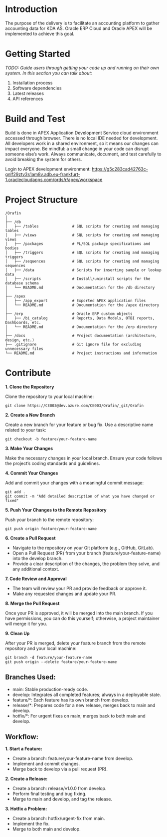 # Introduction

The purpose of the delivery is to facilitate an accounting platform to gather accounting data for KDA AS. Oracle ERP Cloud and Oracle APEX will be implemented to achieve this goal.

# Getting Started

_TODO: Guide users through getting your code up and running on their own system. In this section you can talk about:_
1.	Installation process
2.	Software dependencies
3.	Latest releases
4.	API references

# Build and Test

Build is done in APEX Application Development Service cloud environment accessed through browser. There is no local IDE needed for development.
All developers work in a shared environment, so it means our changes can impact everyone. Be mindful: a small change in your code can disrupt someone else’s work. Always communicate, document, and test carefully to avoid breaking the system for others.

Login to APEX development environment: https://g5c283cad42763c-gnlf29ztv3s1am8v.adb.eu-frankfurt-1.oraclecloudapps.com/ords/r/apex/workspace

# Project Structure
```
/Orafin
│
├── /db
│   ├── /tables               # SQL scripts for creating and managing tables
│   ├── /views                # SQL scripts for creating and managing views
│   ├── /packages             # PL/SQL package specifications and bodies
│   ├── /triggers             # SQL scripts for creating and managing triggers
│   ├── /sequences            # SQL scripts for creating and managing sequences
│   ├── /data                 # Scripts for inserting sample or lookup data
│   ├── /scripts              # Install/uninstall scripts for the database schema
│   └── README.md             # Documentation for the /db directory
│
├── /apex
│   ├── /app_export           # Exported APEX application files
│   └── README.md             # Documentation for the /apex directory
│
├── /erp                      # Oracle ERP custom objects
│   ├── /bi_catalog           # Reports, Data Models, OTBI reports, Dashboards, etc.
│   └── README.md             # Documentation for the /erp directory
│
├── /docs                     # Project documentation (architecture, design, etc.)
├── .gitignore                # Git ignore file for excluding unnecessary files
└── README.md                 # Project instructions and information
```

# Contribute

**1. Clone the Repository**

Clone the repository to your local machine:
```
git clone https://CE003@dev.azure.com/CE003/Orafin/_git/Orafin
```

**2. Create a New Branch**

Create a new branch for your feature or bug fix. Use a descriptive name related to your task:
```
git checkout -b feature/your-feature-name
```

**3. Make Your Changes**

Make the necessary changes in your local branch. Ensure your code follows the project’s coding standards and guidelines.

**4. Commit Your Changes**

Add and commit your changes with a meaningful commit message:
```
git add .
git commit -m "Add detailed description of what you have changed or fixed"
```

**5. Push Your Changes to the Remote Repository**

Push your branch to the remote repository:
```
git push origin feature/your-feature-name
```

**6. Create a Pull Request**
	 
- Navigate to the repository on your Git platform (e.g., GitHub, GitLab).
- Open a Pull Request (PR) from your branch (feature/your-feature-name) into the develop branch.
- Provide a clear description of the changes, the problem they solve, and any additional context.

**7. Code Review and Approval**
	
- The team will review your PR and provide feedback or approve it.
- Make any requested changes and update your PR.

**8. Merge the Pull Request**

Once your PR is approved, it will be merged into the main branch. If you have permissions, you can do this yourself; otherwise, a project maintainer will merge it for you.

**9. Clean Up**

After your PR is merged, delete your feature branch from the remote repository and your local machine:
```
git branch -d feature/your-feature-name
git push origin --delete feature/your-feature-name
```

## Branches Used:
- main: Stable production-ready code.
- develop: Integrates all completed features; always in a deployable state.
- feature/*: Each feature has its own branch from develop.
- release/*: Prepares code for a new release, merges back to main and develop.
- hotfix/*: For urgent fixes on main; merges back to both main and develop.

## Workflow:

**1. Start a Feature:**
 - Create a branch: feature/your-feature-name from develop.
 - Implement and commit changes.
 - Merge back to develop via a pull request (PR).

**2. Create a Release:**
 - Create a branch: release/v1.0.0 from develop.
 - Perform final testing and bug fixing.
 - Merge to main and develop, and tag the release.

**3. Hotfix a Problem:**
 - Create a branch: hotfix/urgent-fix from main.
 - Implement the fix.
 - Merge to both main and develop.